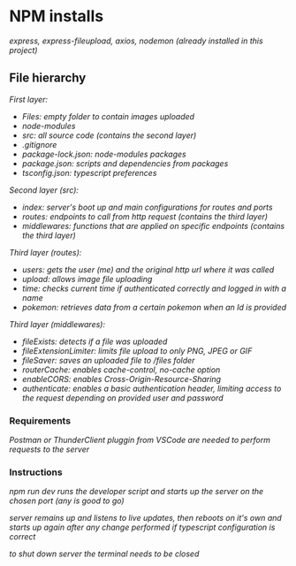 # NPM installs
_express, express-fileupload, axios, nodemon (already installed in this project)_

## File hierarchy

_First layer:_
  - _Files: empty folder to contain images uploaded_
  - _node-modules_
  - _src: all source code (contains the second layer)_
  - _.gitignore_
  - _package-lock.json: node-modules packages_
  - _package.json: scripts and dependencies from packages_
  - _tsconfig.json: typescript preferences_

_Second layer (src):_

  - _index: server's boot up and main configurations for routes and ports_
  - _routes: endpoints to call from http request (contains the third layer)_
  - _middlewares: functions that are applied on specific endpoints (contains the third layer)_

_Third layer (routes):_
  - _users: gets the user (me) and the original http url where it was called_
  - _upload: allows image file uploading_
  - _time: checks current time if authenticated correctly and logged in with a name_
  - _pokemon: retrieves data from a certain pokemon when an Id is provided_

_Third layer (middlewares):_
  - _fileExists: detects if a file was uploaded_
  - _fileExtensionLimiter: limits file upload to only PNG, JPEG or GIF_
  - _fileSaver: saves an uploaded file to /files folder_
  - _routerCache: enables cache-control, no-cache option_
  - _enableCORS: enables Cross-Origin-Resource-Sharing_
  - _authenticate: enables a basic authentication header, limiting access to the request depending on provided user and password_

### Requirements

_Postman or ThunderClient pluggin from VSCode are needed to perform requests to the server_

### Instructions
_npm run dev runs the developer script and starts up the server on the chosen port (any is good to go)_

_server remains up and listens to live updates, then reboots on it's own and starts up again after any change performed if typescript configuration is correct_

_to shut down server the terminal needs to be closed_
